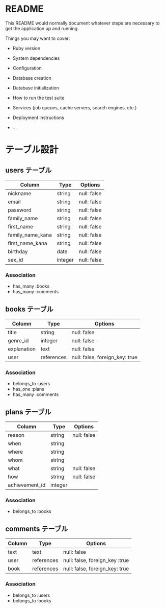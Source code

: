 # README

This README would normally document whatever steps are necessary to get the
application up and running.

Things you may want to cover:

* Ruby version

* System dependencies

* Configuration

* Database creation

* Database initialization

* How to run the test suite

* Services (job queues, cache servers, search engines, etc.)

* Deployment instructions

* ...

# テーブル設計

## users テーブル

| Column           | Type    | Options     |
| ---------------- | ------- | ----------- |
| nickname         | string  | null: false |
| email            | string  | null: false |
| password         | string  | null: false |
| family_name      | string  | null: false |
| first_name       | string  | null: false |
| family_name_kana | string  | null: false |
| first_name_kana  | string  | null: false |
| birthday         | date    | null: false |
| sex_id           | integer | null: false |

### Association

- has_many :books
- has_many :comments

## books テーブル

| Column      | Type       | Options                        |
| ----------- | ---------- | ------------------------------ |
| title       | string     | null: false                    |
| genre_id    | integer    | null: false                    |
| explanation | text       | null: false                    |
| user        | references | null: false, foreign_key: true |

### Association

- belongs_to :users
- has_one :plans
- has_many :comments

## plans テーブル

| Column         | Type    | Options     |
| -------------- | ------- | ----------- |
| reason         | string  | null: false |
| when           | string  |             |
| where          | string  |             |
| whom           | string  |             |
| what           | string  | null: false |
| how            | string  | null: false |
| achievement_id | integer |             |

### Association

- belongs_to :books

## comments テーブル

| Column | Type       | Options                        |
| ------ | ---------- | ------------------------------ |
| text   | text       | null: false                    |
| user   | references | null: false, foreign_key :true |
| book   | references | null: false, foreign_key: true |

### Association

- belongs_to :users
- belongs_to :books